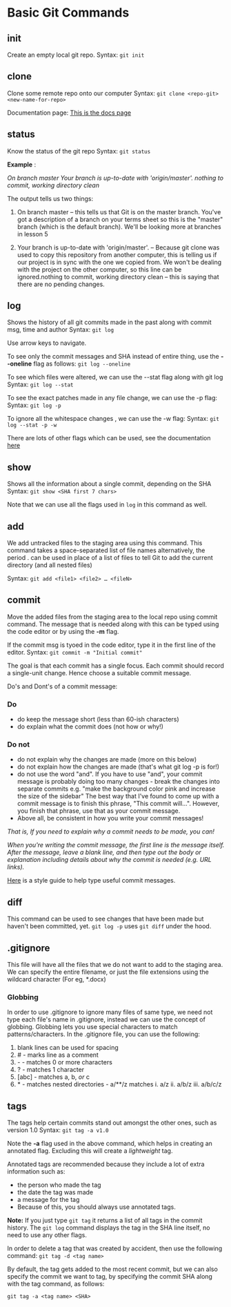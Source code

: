 # Basic Git Commands

## init

Create an empty local git repo.
Syntax: `git init`

## clone

Clone some remote repo onto our computer
Syntax: `git clone <repo-git> <new-name-for-repo>`

Documentation page: [This is the docs page](https://git-scm.com/book/en/v2/Git-Basics-Getting-a-Git-Repository#Cloning-an-Existing-Repository)

## status

Know the status of the git repo
Syntax: `git status`

**Example** :

_On branch master
Your branch is up-to-date with 'origin/master'.
nothing to commit, working directory clean_

The output tells us two things:

1. On branch master – this tells us that Git is on the master branch. You've got a description of a branch on your terms sheet so this is the "master" branch (which is the default branch). We'll be looking more at branches in lesson 5

2. Your branch is up-to-date with 'origin/master'. – Because git clone was used to copy this repository from another computer, this is telling us if our project is in sync with the one we copied from. We won't be dealing with the project on the other computer, so this line can be ignored.nothing to commit, working directory clean – this is saying that there are no pending changes.

## log

Shows the history of all git commits made in the past along with commit msg, time and author
Syntax: `git log`

Use arrow keys to navigate.

To see only the commit messages and SHA instead of entire thing, use the **--oneline** flag as follows:
`git log --oneline`

To see which files were altered, we can use the --stat flag along with git log
Syntax: `git log --stat`

To see the exact patches made in any file change, we can use the -p flag:
Syntax: `git log -p`

To ignore all the whitespace changes , we can use the -w flag:
Syntax: `git log --stat -p -w`

There are lots of other flags which can be used, see the documentation [here](https://git-scm.com/docs/git-diff)

## show

Shows all the information about a single commit, depending on the SHA
Syntax: `git show <SHA first 7 chars>`

Note that we can use all the flags used in `log` in this command as well.

## add

We add untracked files to the staging area using this command. This command takes a space-separated list of file names alternatively, the period . can be used in place of a list of files to tell Git to add the current directory (and all nested files)

Syntax: `git add <file1> <file2> … <fileN>`

## commit

Move the added files from the staging area to the local repo using commit command. The message that is needed along with this can be typed using the code editor or by using the **-m** flag.

If the commit msg is tyoed in the code editor, type it in the first line of the editor.
Syntax: `git commit -m "Initial commit"`

The goal is that each commit has a single focus. Each commit should record a single-unit change. Hence choose a suitable commit message.

Do's and Dont's of a commit message:

### Do

-   do keep the message short (less than 60-ish characters)
-   do explain what the commit does (not how or why!)

### Do not

-   do not explain why the changes are made (more on this below)
-   do not explain how the changes are made (that's what git log -p is for!)
-   do not use the word "and". If you have to use "and", your commit message is probably doing too many changes - break the changes into separate commits
    e.g. "make the background color pink and increase the size of the sidebar"
    The best way that I've found to come up with a commit message is to finish this phrase, "This commit will...". However, you finish that phrase, use that as your commit message.
-   Above all, be consistent in how you write your commit messages!

_That is, If you need to explain why a commit needs to be made, you can!_

_When you're writing the commit message, the first line is the message itself. After the message, leave a blank line, and then type out the body or explanation including details about why the commit is needed (e.g. URL links)._

[Here](https://udacity.github.io/git-styleguide/) is a style guide to help type useful commit messages.

## diff

This command can be used to see changes that have been made but haven't been committed, yet.
`git log -p` uses `git diff` under the hood.

## .gitignore

This file will have all the files that we do not want to add to the staging area. We can specify the entire filename, or just the file extensions using the wildcard character (For eg, \*.docx)

### Globbing

In order to use .gitignore to ignore many files of same type, we need not type each file's name in .gitignore, instead we can use the concept of globbing.
Globbing lets you use special characters to match patterns/characters. In the .gitignore file, you can use the following:

1. blank lines can be used for spacing
2. \# - marks line as a comment
3. \- \- matches 0 or more characters
4. ? - matches 1 character
5. [abc] - matches a, b, _or_ c
6. \* - matches nested directories - a/\*\*/z matches
   i. a/z
   ii. a/b/z
   iii. a/b/c/z

## tags

The tags help certain commits stand out amongst the other ones, such as version 1.0
Syntax: `git tag -a v1.0`

Note the **-a** flag used in the above command, which helps in creating an annotated flag. Excluding this will create a _lightweight_ tag.

Annotated tags are recommended because they include a lot of extra information such as:

-   the person who made the tag
-   the date the tag was made
-   a message for the tag
-   Because of this, you should always use annotated tags.

**Note:** If you just type `git tag` it returns a list of all tags in the commit history.
The `git log` command displays the tag in the SHA line itself, no need to use any other flags.

In order to delete a tag that was created by accident, then use the following command:
`git tag -d <tag name>`

By default, the tag gets added to the most recent commit, but we can also specify the commit we want to tag, by specifying the commit SHA along with the tag command, as follows:

`git tag -a <tag name> <SHA>`
